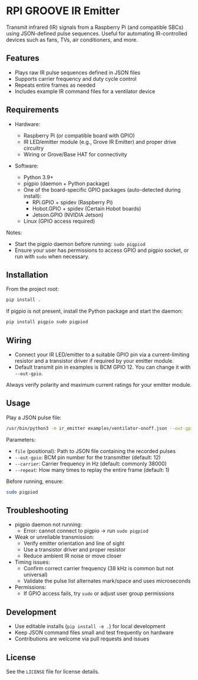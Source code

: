 # RPI GROOVE IR Emitter

Transmit infrared (IR) signals from a Raspberry Pi (and compatible SBCs) using JSON-defined pulse sequences. Useful for automating IR-controlled devices such as fans, TVs, air conditioners, and more.

## Features

- Plays raw IR pulse sequences defined in JSON files
- Supports carrier frequency and duty cycle control
- Repeats entire frames as needed
- Includes example IR command files for a ventilator device

## Requirements

- Hardware:
    - Raspberry Pi (or compatible board with GPIO)
    - IR LED/emitter module (e.g., Grove IR Emitter) and proper drive circuitry
    - Wiring or Grove/Base HAT for connectivity

- Software:
    - Python 3.9+
    - pigpio (daemon + Python package)
    - One of the board-specific GPIO packages (auto-detected during install):
        - RPi.GPIO + spidev (Raspberry Pi)
        - Hobot.GPIO + spidev (Certain Hobot boards)
        - Jetson.GPIO (NVIDIA Jetson)
    - Linux (GPIO access required)

Notes:
- Start the pigpio daemon before running: `sudo pigpiod`
- Ensure your user has permissions to access GPIO and pigpio socket, or run with `sudo` when necessary.

## Installation

From the project root:
```bash 
pip install .
```

If pigpio is not present, install the Python package and start the daemon:
```bash
pip install pigpio sudo pigpiod
```

## Wiring

- Connect your IR LED/emitter to a suitable GPIO pin via a current-limiting resistor and a transistor driver if required by your emitter module.
- Default transmit pin in examples is BCM GPIO 12. You can change it with `--out-gpio`.

Always verify polarity and maximum current ratings for your emitter module.

## Usage

Play a JSON pulse file:
```bash
/usr/bin/python3 -m ir_emitter examples/ventilator-onoff.json --out-gpio 12 --carrier 38000 --repeat 1
```

Parameters:
- `file` (positional): Path to JSON file containing the recorded pulses
- `--out-gpio`: BCM pin number for the transmitter (default: 12)
- `--carrier`: Carrier frequency in Hz (default: commonly 38000)
- `--repeat`: How many times to replay the entire frame (default: 1)

Before running, ensure:
```bash
sudo pigpiod
```

## Troubleshooting

- pigpio daemon not running:
    - Error: cannot connect to pigpio → run `sudo pigpiod`
- Weak or unreliable transmission:
    - Verify emitter orientation and line of sight
    - Use a transistor driver and proper resistor
    - Reduce ambient IR noise or move closer
- Timing issues:
    - Confirm correct carrier frequency (38 kHz is common but not universal)
    - Validate the pulse list alternates mark/space and uses microseconds
- Permissions:
    - If GPIO access fails, try `sudo` or adjust user group permissions

## Development

- Use editable installs (`pip install -e .`) for local development
- Keep JSON command files small and test frequently on hardware
- Contributions are welcome via pull requests and issues

## License

See the `LICENSE` file for license details.
